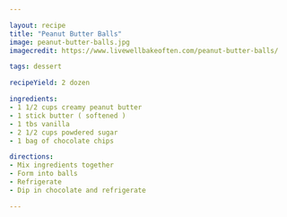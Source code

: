 ```yaml
---

layout: recipe
title: "Peanut Butter Balls"
image: peanut-butter-balls.jpg
imagecredit: https://www.livewellbakeoften.com/peanut-butter-balls/

tags: dessert

recipeYield: 2 dozen

ingredients:
- 1 1/2 cups creamy peanut butter
- 1 stick butter ( softened )
- 1 tbs vanilla
- 2 1/2 cups powdered sugar
- 1 bag of chocolate chips

directions:
- Mix ingredients together
- Form into balls
- Refrigerate
- Dip in chocolate and refrigerate

---
```



